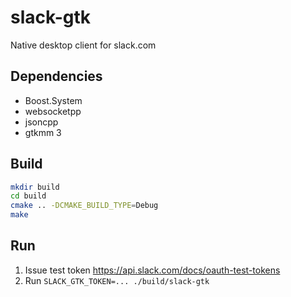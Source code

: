 # slack-gtk
Native desktop client for slack.com

## Dependencies
- Boost.System
- websocketpp
- jsoncpp
- gtkmm 3

## Build
```sh
mkdir build
cd build
cmake .. -DCMAKE_BUILD_TYPE=Debug
make
```

## Run
1. Issue test token https://api.slack.com/docs/oauth-test-tokens
2. Run `SLACK_GTK_TOKEN=... ./build/slack-gtk`
